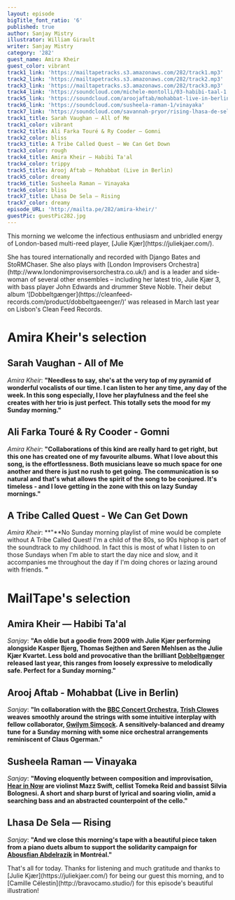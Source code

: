 ```yaml
---
layout: episode
bigTitle_font_ratio: '6'
published: true
author: Sanjay Mistry
illustrator: William Girault
writer: Sanjay Mistry
category: '282'
guest_name: Amira Kheir
guest_color: vibrant
track1_link: 'https://mailtapetracks.s3.amazonaws.com/282/track1.mp3'
track2_link: 'https://mailtapetracks.s3.amazonaws.com/282/track2.mp3'
track3_link: 'https://mailtapetracks.s3.amazonaws.com/282/track3.mp3'
track4_link: 'https://soundcloud.com/michele-montolli/03-habibi-taal-1'
track5_link: 'https://soundcloud.com/aroojaftab/mohabbat-live-in-berlin-wassermusikfestival'
track6_link: 'https://soundcloud.com/susheela-raman-1/vinayaka'
track7_link: 'https://soundcloud.com/savannah-pryor/rising-lhasa-de-sela'
track1_title: Sarah Vaughan – All of Me
track1_color: vibrant
track2_title: Ali Farka Touré & Ry Cooder – Gomni
track2_color: bliss
track3_title: A Tribe Called Quest – We Can Get Down
track3_color: rough
track4_title: Amira Kheir – Habibi Ta'al
track4_color: trippy
track5_title: Arooj Aftab – Mohabbat (Live in Berlin)
track5_color: dreamy
track6_title: Susheela Raman – Vinayaka
track6_color: bliss
track7_title: Lhasa De Sela – Rising
track7_color: dreamy
episode_URL: 'http://mailta.pe/282/amira-kheir/'
guestPic: guestPic282.jpg
---
```

<p id="introduction">This morning we welcome the infectious enthusiasm and unbridled energy of London-based multi-reed player, [Julie Kjær](https://juliekjaer.com/).</p>
<p>She has toured internationally and recorded with Django Bates and StoRMChaser. She also plays with [London Improvisers Orchestra](http://www.londonimprovisersorchestra.co.uk/) and is a leader and side-woman of several other ensembles – including her latest trio, Julie Kjær 3, with bass player John Edwards and drummer Steve Noble. Their debut album ‘[Dobbeltgænger](https://cleanfeed-records.com/product/dobbeltgaeenger/)’ was released in March last year on Lisbon's Clean Feed Records.</p>


# Amira Kheir's selection


## Sarah Vaughan - All of Me
_Amira Kheir_: **"**Needless to say, she's at the very top of my pyramid of wonderful vocalists of our time. I can listen to her any time, any day of the week. In this song especially, I love her playfulness and the feel she creates with her trio is just perfect. This totally sets the mood for my Sunday morning.**"**

## Ali Farka Touré & Ry Cooder - Gomni
_Amira Kheir_: **"**Collaborations of this kind are really hard to get right, but this one has created one of my favourite albums. What I love about this song, is the effortlessness. Both musicians leave so much space for one another and there is just no rush to get going. The communication is so natural and that's what allows the spirit of the song to be conjured. It's timeless - and I love getting in the zone with this on lazy Sunday mornings.**"**

## A Tribe Called Quest - We Can Get Down
_Amira Kheir_: **"**No Sunday morning playlist of mine would be complete without A Tribe Called Quest! I'm a child of the 80s, so 90s hiphop is part of the soundtrack to my childhood. In fact this is most of what I listen to on those Sundays when I'm able to start the day nice and slow, and it accompanies me throughout the day if I'm doing chores or lazing around with friends. **"**


# MailTape's selection

## Amira Kheir — Habibi Ta'al
_Sanjay_: **"**An oldie but a goodie from 2009 with Julie Kjær performing alongside Kasper Bjerg, Thomas Sejthen and Søren Mehlsen as the Julie Kjær Kvartet. Less bold and provocative than the brilliant [Dobbeltgænger](https://cleanfeed-records.com/product/dobbeltgaeenger/) released last year, this ranges from loosely expressive to melodically safe. Perfect for a Sunday morning.**"**

## Arooj Aftab - Mohabbat (Live in Berlin)
_Sanjay_: **"**In collaboration with the [BBC Concert Orchestra](https://www.bbc.co.uk/concertorchestra), [Trish Clowes](http://trishclowes.com/) weaves smoothly around the strings with some intuitive interplay with fellow collaborator, [Gwilym Simcock](http://gwilymsimcock.com/). A sensitively-balanced and dreamy tune for a Sunday morning with some nice orchestral arrangements reminiscent of Claus Ogerman.**"**

## Susheela Raman — Vinayaka
_Sanjay_: **"**Moving eloquently between composition and improvisation, [Hear in Now](http://www.hearinnow.com/) are violinst Mazz Swift, cellist Tomeka Reid and bassist Silvia Bolognesi. A short and sharp burst of lyrical and soaring violin, amid a searching bass and an abstracted counterpoint of the cello.**"**

## Lhasa De Sela — Rising
_Sanjay_: **"**And we close this morning's tape with a beautiful piece taken from a piano duets album to support the solidarity campaign for [Abousfian Abdelrazik](http://www.peoplescommission.org/en/abdelrazik/) in Montréal.**"**

<p id="outroduction">That's all for today. Thanks for listening and much gratitude and thanks to [Julie Kjær](https://juliekjaer.com/) for being our guest this morning, and to [Camille Célestin](http://bravocamo.studio/) for this episode's beautiful illustration!</p>
